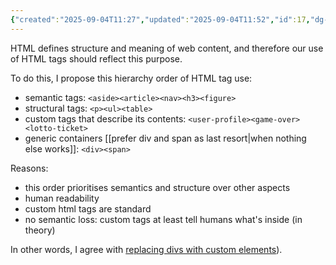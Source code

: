 ```yaml
---
{"created":"2025-09-04T11:27","updated":"2025-09-04T11:52","id":17,"dg-permalink":"17-html-meaning","dg-publish":true,"permalink":"/17-html-meaning/","dgPassFrontmatter":true,"noteIcon":"1"}
---
```


HTML defines structure and meaning of web content, and therefore our use of HTML tags should reflect this purpose. 

To do this, I propose this hierarchy order of HTML tag use: 
- semantic tags: `<aside><article><nav><h3><figure>`
- structural tags: `<p><ul><table>`
- custom tags that describe its contents: `<user-profile><game-over><lotto-ticket>`
- generic containers [[prefer div and span as last resort\|when nothing else works]]: `<div><span>`

Reasons: 
- this order prioritises semantics and structure over other aspects
- human readability 
- custom html tags are standard
- no semantic loss: custom tags at least tell humans what's inside (in theory)

In other words, I agree with [replacing divs with custom elements](https://matthewjamestaylor.com/div-custom-elements)). 